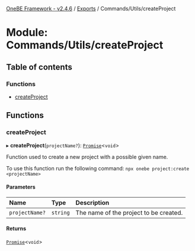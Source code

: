 [OneBE Framework - v2.4.6](../README.md) / [Exports](../modules.md) / Commands/Utils/createProject

# Module: Commands/Utils/createProject

## Table of contents

### Functions

- [createProject](Commands_Utils_createProject.md#createproject)

## Functions

### createProject

▸ **createProject**(`projectName?`): [`Promise`]( https://developer.mozilla.org/en-US/docs/Web/JavaScript/Reference/Global_Objects/Promise )<`void`\>

Function used to create a new project with a possible given name.

To use this function run the following command:
`npx onebe project:create <projectName>`

#### Parameters

| Name | Type | Description |
| :------ | :------ | :------ |
| `projectName?` | `string` | The name of the project to be created. |

#### Returns

[`Promise`]( https://developer.mozilla.org/en-US/docs/Web/JavaScript/Reference/Global_Objects/Promise )<`void`\>
